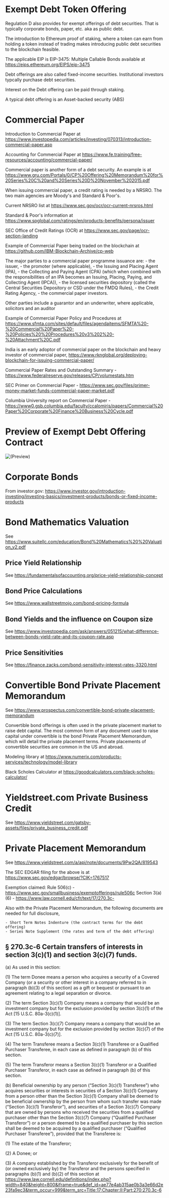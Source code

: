 # Exempt Debt Token Offering
Regulation D also provides for exempt offerings of debt securities. That is typically corporate bonds, paper, etc. aka as public debt.

The introduction to Ethereum proof of staking, where a token can earn from holding a token instead of trading makes introducing public debt securities to the blockchain feasible.

The applicable EIP is EIP-3475: Multiple Callable Bonds available at https://eips.ethereum.org/EIPS/eip-3475

Debt offerings are also called fixed-income securities. Institutional investors typcally purchase debt securities. 

Interest on the Debt offering can be paid through staking.

A typical debt offering is an Asset-backed security (ABS)

# Commercial Paper
Introduction to Commercial Paper at https://www.investopedia.com/articles/investing/070313/introduction-commercial-paper.asp

Accounting for Commercial Paper at https://www.fe.training/free-resources/accounting/commercial-paper/

Commercial paper is another form of a debt security. An example is at https://www.gru.com/Portals/0/CP%20Offering%20Memorandum%20for%20Series%20C%20and%20Series%20D%20November%202015.pdf

When issuing commercial paper, a credit rating is needed by a NRSRO. The two main agencies are Moody's and Standard & Poor's.

Current NRSRO list at https://www.sec.gov/ocr/ocr-current-nrsros.html

Standard & Poor's information at https://www.spglobal.com/ratings/en/products-benefits/persona/issuer

SEC Office of Credit Ratings (OCR) at https://www.sec.gov/page/ocr-section-landing

Example of Commercial Paper being traded on the blockchain at https://github.com/IBM-Blockchain-Archive/cp-web

The major parties to a commercial paper programme issuance are: 
    - the issuer, 
    - the promoter (where applicable), 
    - the Issuing and Placing Agent (IPA),
    - the Collecting and Paying Agent (CPA) (which when combined with the responsibilities of an IPA becomes an Issuing, Placing, Paying, and Collecting Agent (IPCA)),
    - the licensed securities depository (called the Central Securities Depository or CSD under the FMDQ Rules),
    - the Credit Rating Agency,
    - the commercial paper investors.
    
Other parties include a guarantor and an underwriter, where applicable, solicitors and an auditor

Example of Commercial Paper Policy and Procedures at https://www.sfmta.com/sites/default/files/agendaitems/SFMTA%20-%20Commercial%20Paper%20-%20Policies%20%20Procedures%20v3%202%20-%20Attachment%20C.pdf

India is an early adoptor of commercial paper on the blockchain and heavy investor of commercial paper, https://www.rknglobal.org/deploying-blockchain-for-issuing-commercial-paper/

Commercial Paper Rates and Outstanding Summary - https://www.federalreserve.gov/releases/CP/volumestats.htm

SEC Primer on Commercial Paper - https://www.sec.gov/files/primer-money-market-funds-commercial-paper-market.pdf

Columbia University report on Commercial Paper - https://www0.gsb.columbia.edu/faculty/ccalomiris/papers/Commercial%20Paper%20Corporate%20Finance%20Business%20Cycle.pdf

# Preview of Exempt Debt Offering Contract
![(Preview)](./debt.svg)

# Corporate Bonds
From investor.gov: https://www.investor.gov/introduction-investing/investing-basics/investment-products/bonds-or-fixed-income-products

# Bond Mathematics Valuation
See https://www.suitellc.com/education/Bond%20Mathematics%20%20Valuation_v2.pdf

## Price Yield Relationship
See https://fundamentalsofaccounting.org/price-yield-relationship-concept

## Bond Price Calculations
See https://www.wallstreetmojo.com/bond-pricing-formula

## Bond Yields and the influence on Coupon size
See https://www.investopedia.com/ask/answers/051215/what-difference-between-bonds-yield-rate-and-its-coupon-rate.asp

## Price Sensitivities
See https://finance.zacks.com/bond-sensitivity-interest-rates-3320.html

# Convertible Bond Private Placement Memorandum
See https://www.prospectus.com/convertible-bond-private-placement-memorandum

Convertible bond offerings is often used in the private placement market to raise debt capital. The most common form of any document used to raise capital under convertible is the bond Private Placement Memorandum, which will detail the private placement terms. Private placements of convertible securities are common in the US and abroad.

Modeling library at https://www.numerix.com/products-services/technology/model-library

Black Scholes Calculator at https://goodcalculators.com/black-scholes-calculator/

# Yieldstreet.com Private Business Credit
See https://www.yieldstreet.com/gatsby-assets/files/private_business_credit.pdf

# Private Placement Memorandum
See https://www.yieldstreet.com/a/api/note/documents/9Pw2QA/819543

The SEC EDGAR filing for the above is at https://www.sec.gov/edgar/browse/?CIK=1767517

Exemption claimed:
    Rule 506(c) - https://www.sec.gov/smallbusiness/exemptofferings/rule506c
    Section 3(a)(6) - https://www.law.cornell.edu/cfr/text/17/270.3c-
    
Also with the Private Placement Memorandum, the following documents are needed for full disclosure,

    - Short Term Notes Indenture (the contract terms for the debt offering)
    - Series Note Supplement (the rates and term of the debt offering)

## § 270.3c-6 Certain transfers of interests in section 3(c)(1) and section 3(c)(7) funds.
(a) As used in this section:

(1) The term Donee means a person who acquires a security of a Covered Company (or a security or other interest in a company referred to in paragraph (b)(3) of this section) as a gift or bequest or pursuant to an agreement relating to a legal separation or divorce.

(2) The term Section 3(c)(1) Company means a company that would be an investment company but for the exclusion provided by section 3(c)(1) of the Act [15 U.S.C. 80a-3(c)(1)].

(3) The term Section 3(c)(7) Company means a company that would be an investment company but for the exclusion provided by section 3(c)(7) of the Act [15 U.S.C. 80a-3(c)(7)].

(4) The term Transferee means a Section 3(c)(1) Transferee or a Qualified Purchaser Transferee, in each case as defined in paragraph (b) of this section.

(5) The term Transferor means a Section 3(c)(1) Transferor or a Qualified Purchaser Transferor, in each case as defined in paragraph (b) of this section.

(b) Beneficial ownership by any person (“Section 3(c)(1) Transferee”) who acquires securities or interests in securities of a Section 3(c)(1) Company from a person other than the Section 3(c)(1) Company shall be deemed to be beneficial ownership by the person from whom such transfer was made (“Section 3(c)(1) Transferor”), and securities of a Section 3(c)(7) Company that are owned by persons who received the securities from a qualified purchaser other than the Section 3(c)(7) Company (“Qualified Purchaser Transferor”) or a person deemed to be a qualified purchaser by this section shall be deemed to be acquired by a qualified purchaser (“Qualified Purchaser Transferee”), provided that the Transferee is:

(1) The estate of the Transferor;

(2) A Donee; or

(3) A company established by the Transferor exclusively for the benefit of (or owned exclusively by) the Transferor and the persons specified in paragraphs (b)(1) and (b)(2) of this section at https://www.law.cornell.edu/definitions/index.php?width=840&height=800&iframe=true&def_id=ae77e4ab315ae0b3a3e66d2e23fa9ec3&term_occur=999&term_src=Title:17:Chapter:II:Part:270:270.3c-6
